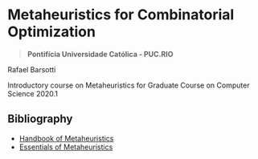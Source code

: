 # Metaheuristics for Combinatorial Optimization
> **Pontifícia Universidade Católica - PUC.RIO**

Rafael Barsotti

Introductory course on Metaheuristics for Graduate Course on Computer Science 2020.1


## Bibliography

- [Handbook of Metaheuristics](https://link.springer.com/book/10.1007/978-1-4419-1665-5)
- [Essentials of Metaheuristics](https://cs.gmu.edu/~sean/book/metaheuristics/)